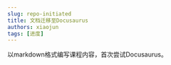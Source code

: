 ```yaml
---
slug: repo-initiated
title: 文档迁移至Docusaurus
authors: xiaojun
tags: [进度]
---
```


以markdown格式编写课程内容，首次尝试Docusaurus。

<!--truncate-->

